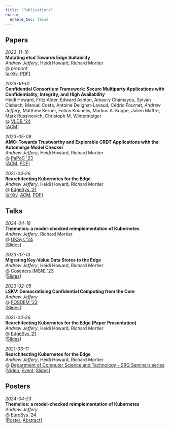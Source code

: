 ```yaml
---
title: "Publications"
extra:
  enable_toc: false
---
```


## Papers

_2023-11-16_
<br />
**Mutating etcd Towards Edge Suitability**
<br />
_Andrew Jeffery_, Heidi Howard, Richard Mortier
<br />
@ _preprint_
<br />
\[[arXiv](https://arxiv.org/abs/2311.09929), [PDF](./papers/mergeable-etcd.pdf)\]

_2023-10-01_
<br />
**Confidential Consortium Framework: Secure Multiparty Applications with Confidentiality, Integrity, and High Availability**
<br />
Heidi Howard, Fritz Alder, Edward Ashton, Amaury Chamayou, Sylvan Clebsch, Manuel Costa, Antoine Delignat-Lavaud, Cédric Fournet, _Andrew Jeffery_, Matthew Kerner, Fotios Kounelis, Markus A. Kuppe, Julien Maffre, Mark Russinovich, Christoph M. Wintersteiger
<br />
@ [VLDB '24](https://www.vldb.org/2024/)
<br />
\[[ACM](https://dl.acm.org/doi/abs/10.14778/3626292.3626304)\]

_2023-05-08_
<br />
**AMC: Towards Trustworthy and Explorable CRDT Applications with the Automerge Model Checker**
<br />
_Andrew Jeffery_, Heidi Howard, Richard Mortier
<br />
@ [PaPoC '23](https://papoc-workshop.github.io/2023/)
<br />
\[[ACM](https://dl.acm.org/doi/10.1145/3578358.3591326), [PDF](./papers/automerge-model-checker.pdf)\]

_2021-04-26_
<br />
**Rearchitecting Kubernetes for the Edge**
<br />
_Andrew Jeffery_, Heidi Howard, Richard Mortier
<br />
@ [EdgeSys '21](https://edge-sys.github.io/2021/)
<br />
\[[arXiv](https://arxiv.org/abs/2104.02423), [ACM](https://dl.acm.org/doi/10.1145/3434770.3459730), [PDF](./papers/rearchitecting-kubernetes-for-the-edge.pdf)\]

## Talks

_2024-04-18_
<br />
**Themelios: a model-checked reimplementation of Kubernetes**
<br />
_Andrew Jeffery_, Richard Mortier
<br />
@ [UKSys '24](https://uksystems.org/workshop/2024/)
<br />
\[[Slides](./slides/themelios-uksys.pdf)\]

_2023-07-13_
<br />
**Migrating Key-Value Data Stores to the Edge**
<br />
_Andrew Jeffery_, Heidi Howard, Richard Mortier
<br />
@ [Coseners (MSN) '23](https://coseners.net/history/previous/coseners-2023/)
<br />
\[[Slides](./slides/dismerge-coseners.pdf)\]

_2023-02-05_
<br />
**LSKV: Democratising Confidential Computing from the Core**
<br />
_Andrew Jeffery_
<br />
@ [FOSDEM ‘23](https://fosdem.org/2023/schedule/event/cc_lskv/)
<br />
\[[Slides](./slides/LSKV-fosdem.pdf)\]

_2021-04-26_
<br />
**Rearchitecting Kubernetes for the Edge (Paper Presentation)**
<br />
_Andrew Jeffery_, Heidi Howard, Richard Mortier
<br />
@ [EdgeSys ‘21](https://edge-sys.github.io/2021/)
<br />
\[[Slides](./slides/rearchitecting-kubernetes-edgesys.pdf)\]

_2021-03-11_
<br />
**Rearchitecting Kubernetes for the Edge**
<br />
_Andrew Jeffery_, Heidi Howard, Richard Mortier
<br />
@ [Department of Computer Science and Technology - SRG Seminars series](https://www.cl.cam.ac.uk/research/srg/seminars/)
<br />
\[[Video](https://www.cl.cam.ac.uk/research/srg/seminars/videos/2021-03-11.mp4), [Event](http://talks.cam.ac.uk/talk/index/156778), [Slides](./slides/rearchitecting-kubernetes-for-the-edge.pdf)\]

## Posters

_2024-04-23_
<br />
**Themelios: a model-checked reimplementation of Kubernetes**
<br />
_Andrew Jeffery_
<br />
@ [EuroSys '24](https://2024.eurosys.org/)
<br />
\[[Poster](./posters/themelios-eurosys.pdf), [Abstract](./posters/themelios-eurosys-abstract.pdf)\]
